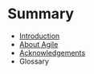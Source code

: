 # Summary

* [Introduction](README.md)
* [About Agile](about_agile.md)
* [Acknowledgements](acknowledgements.md)
* Glossary

